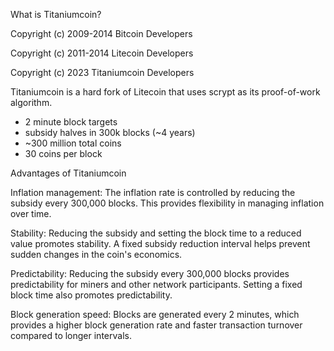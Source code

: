 What is Titaniumcoin?


Copyright (c) 2009-2014 Bitcoin Developers

Copyright (c) 2011-2014 Litecoin Developers

Copyright (c) 2023 Titaniumcoin Developers


Titaniumcoin is a hard fork of Litecoin that uses scrypt as its proof-of-work algorithm.
 - 2 minute block targets
 - subsidy halves in 300k blocks (~4 years)
 - ~300 million total coins
 - 30 coins per block


Advantages of Titaniumcoin

Inflation management:
The inflation rate is controlled by reducing the subsidy every 300,000 blocks. This provides flexibility in managing inflation over time.

Stability:
Reducing the subsidy and setting the block time to a reduced value promotes stability. A fixed subsidy reduction interval helps prevent sudden changes in the coin's economics.

Predictability:
Reducing the subsidy every 300,000 blocks provides predictability for miners and other network participants. Setting a fixed block time also promotes predictability.

Block generation speed:
Blocks are generated every 2 minutes, which provides a higher block generation rate and faster transaction turnover compared to longer intervals.
 
